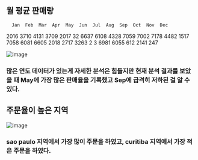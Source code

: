 ## 월 평균 판매량

      Jan  Feb  Mar  Apr  May  Jun  Jul  Aug  Sep  Oct  Nov  Dec
2016                                              3710 4131 3709
2017   32 6637 6108 4328 7059 7002 7178 4482 1517 7058 6081 6605
2018 2717 3263    2    3 6981 6055  612 2141  247

![image](https://github.com/iJaeDragon/Olist-Brazil_E-Commerce_System_Data_Analysis/assets/66985977/8942a0b3-576f-4b1e-8cbc-18706f49e695)

### 많은 연도 데이터가 있는게 자세한 분석은 힘들지만 현재 분석 결과를 보았을 때 May에 가장 많은 판매율을 기록했고 Sep에 급격히 저하된 걸 알 수 있다.



## 주문율이 높은 지역

![image](https://github.com/iJaeDragon/Olist-Brazil_E-Commerce_System_Data_Analysis/assets/66985977/db604eae-980e-4791-8b6e-619b60a4af3a)

### sao paulo 지역에서 가장 많이 주문을 하였고, curitiba 지역에서 가장 적은 주문을 하였다.
